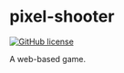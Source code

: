 # pixel-shooter

[![GitHub license](https://img.shields.io/github/license/programmer5000-com/pixel-shooter.svg)](https://github.com/programmer5000-com/pixel-shooter/blob/master/LICENSE)

A web-based game.
